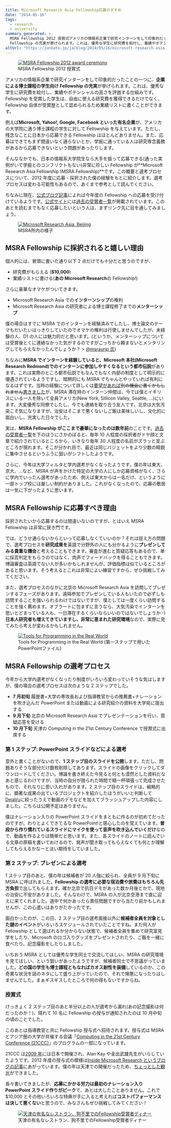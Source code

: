 ```yaml
---
title: Microsoft Research Asia Fellowship応募のすすめ
date: "2014-05-16"
tags:
  - research
  - university
summary_generated: >-
  MSRA Fellowship 2012 授賞式アメリカの情報系企業で研究インターンをして印象的だったことの一つに、企業による博士課程の学生向け
  Fellowship の充実が挙げられます。これは、優秀な学生に研究費を給付し、業績やポテンシャルの高さを評価する仕組みです。F...
altUrl: "https://junkato.jp/ja/blog/2014/05/16/microsoft-research-asia-fellowship/"
---
```


<figure className="right">
  <a href="/images/msra-fellowship-2012.jpg"><img src="/images/msra-fellowship-2012-300x136.jpg" alt="MSRA Fellowship 2012 award ceremony" /></a>
  <figcaption>MSRA Fellowship 2012 授賞式</figcaption>
</figure>

アメリカの情報系企業で研究インターンをして印象的だったことの一つに、**企業による博士課程の学生向け Fellowship の充実**が挙げられます。これは、優秀な学生に研究費を給付し、業績やポテンシャルの高さを評価する仕組みです。Fellowship を受賞した学生は、自由に使える研究費を獲得できるだけでなく、Fellowship 自体が受賞歴として認められるため業績リストに書くことができます。

例えば**Microsoft, Yahoo!, Google, Facebook といった有名企業**が、アメリカの大学院に通う博士課程の学生に対して Fellowship を与えています。ただし、残念なことに日本から応募できる Fellowship はほとんどありません。また、応募はできてもまず間違いなく通らないとか、学振に通っている人は研究専念義務があるから応募できないという問題があったりします。

そんななかでも、日本の情報系大学院生なら大手を振って応募できる(通った実例がいて学振とのコンフリクトもない)非常に珍しい Fellowship が**Microsoft Research Asia Fellowship (MSRA Fellowship)**です。この概要と選考プロセスについて、2012 年度に応募・採択された僕の経験をもとに紹介します。選考プロセスは変わる可能性もあるので、あくまで参考として読んでください。

ちなみに現在、[公式ブログ記事](http://msraurjp.wordpress.com/2014/05/02/microsoft-research-asia-fellowship%e3%83%97%e3%83%ad%e3%82%b0%e3%83%a9%e3%83%a0%e3%81%ae%e3%81%94%e6%a1%88%e5%86%85/ "Microsoft Research Asia Fellowshipプログラムのご案内")によれば今年度の Fellowship への応募を受け付けているようです。[公式サイト](http://research.microsoft.com/en-us/collaboration/global/asia-pacific/talent/fellowship.aspx "Fellowships at Microsoft Research Asia - Microsoft Research")には[過去の受賞者一覧](http://research.microsoft.com/en-us/collaboration/global/asia-pacific/talent/fellows.aspx)が掲載されています。このあとを読むまでもなく応募したいという人は、まずリンク先に目を通してみましょう。

<figure className="right">
  <a href="/images/DSC00143.jpg"><img src="/images/DSC00143-300x199.jpg" alt="Microsoft Research Asia, Beijing" /></a>
  <figcaption>MSRA所内の様子</figcaption>
</figure>

## MSRA Fellowship に採択されると嬉しい理由

個人的には、冒頭に書いた通り以下 2 点だけでも十分だと思うのですが、

- 研究費がもらえる (**$10,000**)
- 業績リストに書ける(**あの Microsoft Research**の Fellowship!)

さらに豪華なオマケがついてきます。

- Microsoft Research Asia での**インターンシップ**の権利
- Microsoft Research Asia の研究者による博士課程修了までの**メンターシップ**

僕の場合はすでに MSRA でのインターンを経験済みでしたし、博士論文のテーマもだいたいはっきりしていたのでオマケの権利は行使しませんでしたが、未経験の人、D1 の人には魅力的だと思います。(というか、メンターシップについては受賞後とくに連絡なかった気がするのですがこっちから頼まないとメンタリングしてもらえなかったんでしょうか？ > [@msraurjp 氏](https://twitter.com/msraurjp "Noboru Kuno (msraurjp)"))

ちなみに**MSRA でインターンを経験していると、Microsoft 本社(Microsoft Research Redmond)でのインターンに参加しやすくなるという都市伝説**があります。これは実際のところ都市伝説でもなんでもなく内部の制度として明示的に優遇されているようですし、暗黙的にも MSRA でちゃんとやっていれば有利になるはずです。当時の経験について詳しくは[要望があれば](http://twitter.com/arcatdmz "Mention飛ばしてください:-)")~~別の機会に書くかもしれません~~[書きました](/ja/posts/2015-06-29-cs-research-internship-abroad)が、MSRA 滞在時のインターン仲間は、今では僕とイギリスにいる一人を除いて全員アメリカ(New York, Sillicon Valley, Seattle, …)にいます。大変優秀な同僚でしたし、今でも連絡を取り合う友人です。北京は大気汚染こそ気になりますが、治安はそこまで悪くないしご飯は美味しいし、文化的に面白いし、充実した日々でした。

実は、**MSRA Fellowship がここまで豪華になったのは数年前**のことです。[過去の受賞者一覧](http://research.microsoft.com/en-us/collaboration/global/asia-pacific/talent/fellows.aspx)を下のほうにさかのぼると、毎年 10 人程度の採択者がドヤ顔と文章で紹介されているところから、いきなり毎年 30 人程度の名前がズラッと並ぶところが現れます。そこが分かれ目で、最近は同じバジェットをより少数の精鋭に集中させるというふうに狙いがシフトしたようです。

さらに、今年は大学フィルタと学内選考がなくなったようです。僕の年は東大、京大、…など、MSRA が声をかけた特定の大学の人にしか応募資格がなく、さらに学内でいったん選考があったため、例えば東大からは一名だけ、というように一部トップ校には厳しい制約がありました。これがなくなったので、応募の敷居は一気に下がったように思います。

## MSRA Fellowship に応募すべき理由

採択されたいから応募するのは間違いないのですが、とはいえ MSRA Fellowship は非常に狭き門です。

では、どうせ通らないからといって応募しなくていいのか？それは捉え方の問題で、選考プロセスを**研究成果を**英語で分野外の人にも分かるように**プレゼンしてみる貴重な機会**と考えることもできます。審査が進むと質疑応答もあるので、単に採否判定をもらうのではなく、肉声でフィードバックを得ることもできます。博論審査は英語でない人が多いかもしれませんが、評価指標は似ているところがあると思います。そう考えるとこれは非常によい練習ですから、ぜひ挑戦してみてください。

また、選考プロセスのなかに北京の Microsoft Research Asia を訪問してプレゼンするフェーズがあります。遠隔参加でプレゼンしている人もいたので必ずしも訪問することを強いられるわけではないですが、僕としては一度くらい訪問することを強く薦めます。オブラートに包まずに言うなら、大気汚染でインターンを思いとどまっている人も、一日滞在するくらいならいいのではないでしょうか:-) **日本人研究者も増えてきていますし、非常に恵まれた研究環境**なので、実際に見てみたら考えが変わるかもしれません。

<figure className="right">
  <a href="http://junkato.jp/ja/blog/wp-content/uploads/2014/05/Tools-for-Programming-in-the-Real-World.pptx"><img src="/images/Tools-for-Programming-in-the-Real-World-300x225.jpg" alt="Tools for Programming in the Real World" /></a>
  <figcaption>Tools for Programming in the Real World (第一ステップで用いたPowerPointファイル)</figcaption>
</figure>

## MSRA Fellowship の選考プロセス

今年から大学内選考がなくなったり制度がいろいろ変わっていそうな気はしますが、僕の場合の選考プロセスは次のような 2 ステップでした。

- **7 月初旬** 履歴書+大学の専攻長および指導教官からの推薦書+ナレーションを吹き込んだ PowerPoint または動画による研究紹介の資料を大学宛に提出する
- **9 月下旬** 北京の Microsoft Research Asia でプレゼンテーションを行い、質疑応答を受ける
- **10 月下旬** 天津の Computing in the 21st Century Conference で授賞式に出席する

### 第 1 ステップ: PowerPoint スライドなどによる選考

意外と書くことがないので、**1 ステップ目のスライドを公開**します。ただし、問題ありそうな部分だけ数枚削除してあります。スライドの画像をクリックしてダウンロードしてください。博論を書き終えた今見ると何とも漠然とした資料だなあと感じるわけですが、当時の自分が限られた時間で精一杯頑張って完成させたもので、それなりに思い入れがあります。2 ステップ目のスライドは、戦略的に、顕著な成果の出ているプロジェクトを紹介したほうがいいと判断して[DejaVu](https://junkato.jp/ja/dejavu/ "DejaVu | junkato.jp")に絞ったうえで動画のデモなどを加えてブラッシュアップした内容にしました。こちらは公開予定はありません。

僕はナレーション入りの PowerPoint スライドをまともに作るのが初めてだったのですが、わりとよくできてるな PowerPoint!と感心したのを覚えています。**普段から作り慣れているスライドにマイクを使って音声を吹き込んでいくだけ**なので、動画を作るよりは簡単だと思います。また、各スライドのノートに読んでいる文章の原稿を書いておけるので、発声が聞き取ってもらえなくても何とか理解してもらえるかなーと淡い期待をしていました。

### 第 2 ステップ: プレゼンによる選考

1 ステップ目のあと、僕の年は候補者が 20 人強に絞られ、全員が 9 月下旬に MSRA に呼ばれました。**Fellowship の選考に必要な宿泊費や旅費はもちろん先方負担**で出してもらえます。確か北京で抗日デモがあった数か月後とかで、現地の治安に不安がありました。そんなわけで、MSRA の人が北京空港まで直に迎えに来てくれました。道中で何かあったら責任問題ですから当たり前かもしれませんが、この心遣いはありがたかったです。

面白かったのが、この日、2 ステップ目の選考面接以外に**候補者全員を対象とした謎のイベント**がいろいろスケジュールされていたことですね。まだ何人が Fellowship として選ばれるか分からない状態で、候補者全員を集めて研究室見学をしたり、Microsoft のロゴ入りグッズをプレゼントされたり、ご飯を一緒に食べたり、記念撮影をしたりしました。

いちおう MSRA としては優秀な学生同士で交流してほしい、MSRA の研究環境を見てほしい、という狙いがあったようですが、候補者同士で不思議がっていました。**どの国の学生も博士課程ともなればカオス耐性を装備**しているのか、この奇異な状況を話のネタにして盛り上がっていたので、それで険悪になったりはしませんでした。まぁギスギスしたところで何の得もないですからね。

### 授賞式

けっきょく 2 ステップ目のあと半分以上の人が選考から漏れ(あの記念撮影は何だったのか！)、晴れて 10 名に Fellowship の授与が通知されたのは 10 月中旬の頃のことでした。

このあとは指導教官と共に Fellowship 授与式へ招待されます。授与式は MSRA とアジア圏の大学が共催する会議「[Computing in the 21st Century Conference (21CCC)](http://msra.cn/zh-cn/events/21centurycomputing.aspx "21世纪的计算大会- 微软亚洲研究院")」のプログラムの一部になっています。

21CCC は[2009 年](http://research.microsoft.com/en-us/events/21century2009/ "Computing in the 21st Century 2009")には日本で開催され、Alan Kay や金出武雄先生がいらしていたようです。2012 年度の授与式の模様は[Inside Microsoft Research というブログの記事](http://blogs.technet.com/b/inside_microsoft_research/archive/2012/10/26/14-years-of-inspiring-asia-pacific-ph-d-candidates.aspx "14 Years of Inspiring Asia Pacific Ph.D. Candidates")にあがっています。僕の年は天津での開催だったため、[ちょっとした観光](https://picasaweb.google.com/digitalmuseum.lab/201210TianjingChina)ができました。

長々書いてきましたが、**応募にかかる労力は最初のナレーション入り PowerPoint スライド作りがピーク**で、あとは大したことありません。これで$10,000 とその他いろいろな特典が手に入ると考えれば**コストパフォーマンスは決して悪くない**と思うので、みなさんもぜひ挑戦してみてください！

<figure className="center">
  <a href="/images/DSC06767.jpg"><img src="/images/DSC06767-300x199.jpg" alt="天津の有名なレストラン、狗不里でのFellowship受賞者ディナー" /></a>
  <figcaption>天津の有名なレストラン、狗不里でのFellowship受賞者ディナー</figcaption>
</figure>

